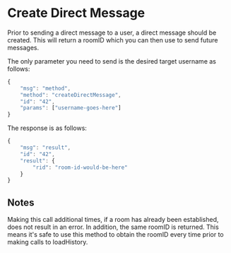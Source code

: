 # Create Direct Message

Prior to sending a direct message to a user, a direct message should be created. This will return a roomID which you can then use to send future messages.

The only parameter you need to send is the desired target username as follows:

```javascript
{
    "msg": "method",
    "method": "createDirectMessage",
    "id": "42",
    "params": ["username-goes-here"]
}
```

The response is as follows:

```javascript
{
    "msg": "result",
    "id": "42",
    "result": {
        "rid": "room-id-would-be-here"
    }
}
```

## Notes

Making this call additional times, if a room has already been established, does not result in an error. In addition, the same roomID is returned. This means it's safe to use this method to obtain the roomID every time prior to making calls to loadHistory.

